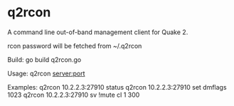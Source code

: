 # q2rcon

A command line out-of-band management client for Quake 2.

rcon password will be fetched from ~/.q2rcon

Build: go build q2rcon.go

Usage: q2rcon <server:port> <rcon string>

Examples: 
q2rcon 10.2.2.3:27910 status
q2rcon 10.2.2.3:27910 set dmflags 1023
q2rcon 10.2.2.3:27910 sv !mute cl 1 300  
